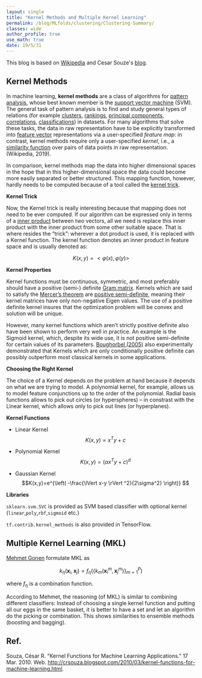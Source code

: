 ```yaml
---
layout: single
title: "Kernel Methods and Multiple Kernel Learning"
permalink: /blog/MLfolds/clustering/Clustering-Summary/
classes: wide
author_profile: true
use_math: true
date: 19/5/31
---
```


This blog is based on [Wikipedia](https://en.wikipedia.org/wiki/Kernel_method) and Cesar Souze's [blog]([http://crsouza.com/2010/03/17/kernel-functions-for-machine-learning-applications/](http://crsouza.com/2010/03/17/kernel-functions-for-machine-learning-applications/)).

## Kernel Methods

In machine learning, **kernel methods** are a class of algorithms for [pattern analysis](https://en.wikipedia.org/wiki/Pattern_analysis), whose best known member is the [support vector machine](https://en.wikipedia.org/wiki/Support_vector_machine) (SVM). The general task of pattern analysis is to find and study general types of relations (for example [clusters](https://en.wikipedia.org/wiki/Cluster_analysis), [rankings](https://en.wikipedia.org/wiki/Ranking), [principal components](https://en.wikipedia.org/wiki/Principal_components), [correlations](https://en.wikipedia.org/wiki/Correlation), [classifications](https://en.wikipedia.org/wiki/Statistical_classification)) in datasets. For many algorithms that solve these tasks, the data in raw representation have to be explicitly transformed into [feature vector](https://en.wikipedia.org/wiki/Feature_vector) representations via a user-specified *feature map*: in contrast, kernel methods require only a user-specified *kernel*, i.e., a [similarity function](https://en.wikipedia.org/wiki/Similarity_function) over pairs of data points in raw representation. (Wikipedia, 2019).

In comparison, kernel methods map the data into higher dimensional spaces in the hope that in this higher-dimensional space the data could become more easily separated or better structured. This mapping function, however, hardly needs to be computed because of a tool called the [kernel trick](http://en.wikipedia.org/wiki/Kernel_trick). 

**Kernel Trick**

Now, the Kernel trick is really interesting because that mapping does not need to be ever computed. If our algorithm can be expressed only in terms of a [inner product](http://mathworld.wolfram.com/InnerProduct.html) between two vectors, all we need is replace this inner product with the inner product from some other suitable space. That is where resides the “trick”: wherever a dot product is used, it is replaced with a Kernel function. The kernel function denotes an inner product in feature space and is usually denoted as:

$$ K(x,y) =  <\varphi (x),\varphi (y) > $$

**Kernel Properties**

Kernel functions must be continuous, symmetric, and most preferably should have a positive (semi-) definite [Gram matrix](http://mathworld.wolfram.com/GramMatrix.html). Kernels which are said to satisfy the [Mercer’s theorem](http://en.wikipedia.org/wiki/Mercer's_theorem) are [positive semi-definite](http://mathworld.wolfram.com/PositiveSemidefiniteMatrix.html), meaning their kernel matrices have only non-negative Eigen values. The use of a positive definite kernel insures that the optimization problem will be convex and solution will be unique.

However, many kernel functions which aren’t strictly positive definite also have been shown to perform very well in practice. An example is the Sigmoid kernel, which, despite its wide use, it is not positive semi-definite for certain values of its parameters. [Boughorbel (2005)](http://perso.lcpc.fr/tarel.jean-philippe/publis/jpt-icme05.pdf) also experimentally demonstrated that Kernels which are only conditionally positive definite can possibly outperform most classical kernels in some applications.

**Choosing the Right Kernel**

The choice of a Kernel depends on the problem at hand because it depends on what we are trying to model. A polynomial  kernel, for example, allows us to model feature conjunctions up to the order of the polynomial. Radial basis functions allows to pick out circles (or hyperspheres) – in constrast with the Linear kernel, which allows only to pick out lines (or hyperplanes).

**Kernel Functions**

* Linear Kernel 
$$K(x,y)=x^Ty+c$$

* Polynomial Kernel
$$K(x,y)=(\alpha x^Ty+c)^d$$

* Gaussian Kernel
$$K(x,y)=e^{\left( -\frac{\lVert x-y \rVert ^2}{2\sigma^2} \right)} $$

**Libraries**

```sklearn.svm.SVC``` is provided as SVM based classifier with optional kernel  (```linear```,```poly```,```rbf```,```sigmoid``` etc.)

```tf.contrib.kernel_methods``` is also provided in TensorFlow.

## Multiple Kernel Learning (MKL)

[Mehmet Gonen]([http://jmlr.csail.mit.edu/papers/volume12/gonen11a/gonen11a.pdf](http://jmlr.csail.mit.edu/papers/volume12/gonen11a/gonen11a.pdf)) formulate MKL as

$$k_{\eta}(\mathbf x_i, \mathbf x_j)=f_{\eta}(\{ k_m(\mathbf x^m_i, \mathbf x^m_j) \}_{m=1}^P)$$

where $f_\eta$ is a combination function.

According to Mehmet, the reasoning (of MKL) is similar to combining different classifiers: Instead of choosing a single kernel function and putting all our eggs in the same basket, it is better to have a set and let an algorithm do the picking or combination. This shows similarities to ensemble methods (boosting and bagging).

## Ref.

Souza, César R. “Kernel Functions for Machine Learning Applications.” 17 Mar. 2010. Web. <http://crsouza.blogspot.com/2010/03/kernel-functions-for-machine-learning.html>.